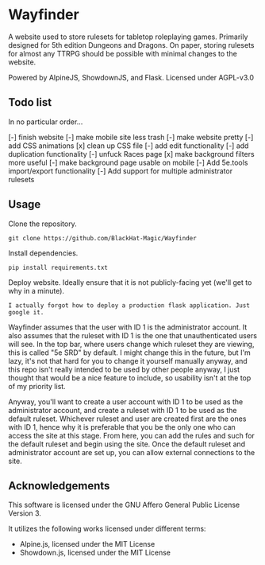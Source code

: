# Wayfinder

A website used to store rulesets for tabletop roleplaying games. Primarily designed for 5th edition Dungeons and Dragons. On paper, storing rulesets for almost any TTRPG should be possible with minimal changes to the website.

Powered by AlpineJS, ShowdownJS, and Flask.
Licensed under AGPL-v3.0

## Todo list

In no particular order...

 [-] finish website
 [-] make mobile site less trash
 [-] make website pretty
 [-] add CSS animations
 [x] clean up CSS file
 [-] add edit functionality
 [-] add duplication functionality
 [-] unfuck Races page
 [x] make background filters more useful
 [-] make background page usable on mobile
 [-] Add 5e.tools import/export functionality
 [-] Add support for multiple administrator rulesets

## Usage

Clone the repository.

```git clone https://github.com/BlackHat-Magic/Wayfinder```

Install dependencies.

```pip install requirements.txt```

Deploy website. Ideally ensure that it is not publicly-facing yet (we'll get to why in a minute).

```I actually forgot how to deploy a production flask application. Just google it.```

Wayfinder assumes that the user with ID 1 is the administrator account. It also assumes that the ruleset with ID 1 is the one that unauthenticated users will see. In the top bar, where users change which ruleset they are viewing, this is called "5e SRD" by default. I might change this in the future, but I'm lazy, it's not that hard for you to change it yourself manually anyway, and this repo isn't really intended to be used by other people anyway, I just thought that would be a nice feature to include, so usability isn't at the top of my priority list.

Anyway, you'll want to create a user account with ID 1 to be used as the administrator account, and create a ruleset with ID 1 to be used as the default ruleset. Whichever ruleset and user are created first are the ones with ID 1, hence why it is preferable that you be the only one who can access the site at this stage. From here, you can add the rules and such for the default ruleset and begin using the site. Once the default ruleset and administrator account are set up, you can allow external connections to the site.

## Acknowledgements

This software is licensed under the GNU Affero General Public License Version 3.

It utilizes the following works licensed under different terms:

 - Alpine.js, licensed under the MIT License
 - Showdown.js, licensed under the MIT License
